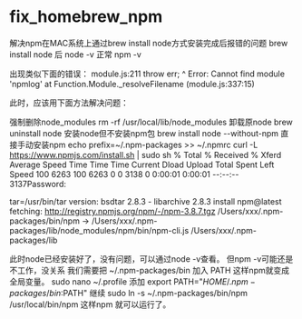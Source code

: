 # fix_homebrew_npm

解决npm在MAC系统上通过brew install node方式安装完成后报错的问题
brew install node 后
node -v 正常
npm -v 

出现类似下面的错误：
module.js:211
    throw err;
    ^
Error: Cannot find module 'npmlog'
at Function.Module._resolveFilename (module.js:337:15)

此时，应该用下面方法解决问题：

强制删除node_modules
rm -rf /usr/local/lib/node_modules
卸载原node
brew uninstall node
安装node但不安装npm包
brew install node --without-npm
直接手动安装npm
echo prefix=~/.npm-packages >> ~/.npmrc
curl -L https://www.npmjs.com/install.sh | sudo sh
  % Total    % Received % Xferd  Average Speed   Time    Time     Time  Current
                                 Dload  Upload   Total   Spent    Left  Speed
100  6263  100  6263    0     0   3138      0  0:00:01  0:00:01 --:--:--  3137Password:

tar=/usr/bin/tar
version:
bsdtar 2.8.3 - libarchive 2.8.3
install npm@latest
fetching: http://registry.npmjs.org/npm/-/npm-3.8.7.tgz
/Users/xxx/.npm-packages/bin/npm -> /Users/xxx/.npm-packages/lib/node_modules/npm/bin/npm-cli.js
/Users/xxx/.npm-packages/lib

此时node已经安装好了，没有问题，可以通过node -v查看。
但npm -v可能还是不工作，没关系
我们需要把 ~/.npm-packages/bin 加入 PATH 这样npm就变成全局变量。
sudo nano ~/.profile
添加
export PATH="$HOME/.npm-packages/bin:$PATH"
继续
sudo ln -s ~/.npm-packages/bin/npm /usr/local/bin/npm
这样npm 就可以运行了。

